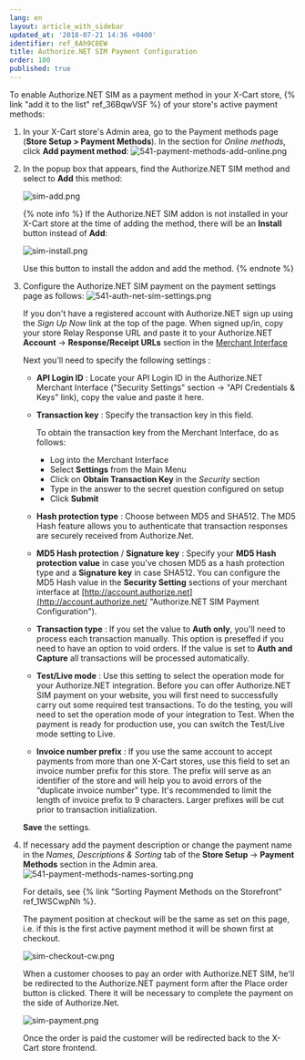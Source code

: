 ```yaml
---
lang: en
layout: article_with_sidebar
updated_at: '2018-07-21 14:36 +0400'
identifier: ref_6Ah9C8EW
title: Authorize.NET SIM Payment Configuration
order: 100
published: true
---
```

To enable Authorize.NET SIM as a payment method in your X-Cart store, {% link "add it to the list" ref_36BqwVSF %} of your store's active payment methods:

   1. In your X-Cart store's Admin area, go to the Payment methods page (**Store Setup > Payment Methods**). In the section for _Online methods_, click **Add payment method**:
      ![541-payment-methods-add-online.png]({{site.baseurl}}/attachments/ref_6Ah9C8EW/541-payment-methods-add-online.png)

   2. In the popup box that appears, find the Authorize.NET SIM method and select to **Add** this method:
      
      ![sim-add.png]({{site.baseurl}}/attachments/ref_6Ah9C8EW/sim-add.png)

      {% note info %}
      If the Authorize.NET SIM addon is not installed in your X-Cart store at the time of adding the method, there will be an **Install** button instead of **Add**: 
        
      ![sim-install.png]({{site.baseurl}}/attachments/ref_6Ah9C8EW/sim-install.png)
        
      Use this button to install the addon and add the method.
      {% endnote %}
      
   3. Configure the Authorize.NET SIM payment on the payment settings page as follows:
      ![541-auth-net-sim-settings.png]({{site.baseurl}}/attachments/ref_6Ah9C8EW/541-auth-net-sim-settings.png)
      
      If you don't have a registered account with Authorize.NET sign up using the _Sign Up Now_ link at the top of the page. 
      When signed up/in, copy your store Relay Response URL and paste it to your Authorize.NET **Account** -> **Response/Receipt URLs** section in the [Merchant Interface](https://account.authorize.net/ "Authorize.NET SIM Payment Configuration")
      
      Next you'll need to specify the following settings :
      * **API Login ID** : Locate your API Login ID in the Authorize.NET Merchant Interface ("Security Settings" section -> "API Credentials & Keys" link), copy the value and paste it here.
      * **Transaction key** : Specify the transaction key in this field. 
        
        To obtain the transaction key from the Merchant Interface, do as follows:  
         * Log into the Merchant Interface
         * Select **Settings** from the Main Menu
         * Click on **Obtain Transaction Key** in the _Security_ section
         * Type in the answer to the secret question configured on setup
         * Click **Submit**
      
      * **Hash protection type** : Choose between MD5 and SHA512. The MD5 Hash feature allows you to authenticate that transaction responses are securely received from Authorize.Net. 
      * **MD5 Hash protection** / **Signature key** : Specify your **MD5 Hash protection value** in case you've chosen MD5 as a hash protection type and a **Signature key** in case SHA512. You can configure the MD5 Hash value in the **Security Setting** sections of your merchant interface at [http://account.authorize.net](http://account.authorize.net/ "Authorize.NET SIM Payment Configuration").
      * **Transaction type** : If you set the value to **Auth only**, you'll need to process each transaction manually. This option is preseffed if you need to have an option to void orders. If the value is set to **Auth and Capture** all transactions will be processed automatically. 
      * **Test/Live mode** : Use this setting to select the operation mode for your Authorize.NET integration. Before you can offer Authorize.NET SIM payment on your website, you will first need to successfully carry out some required test transactions. To do the testing, you will need to set the operation mode of your integration to Test. When the payment is ready for production use, you can switch the Test/Live mode setting to Live.
      * **Invoice number prefix** : If you use the same account to accept payments from more than one X-Cart stores, use this field to set an invoice number prefix for this store. The prefix will serve as an identifier of the store and will help you to avoid errors of the “duplicate invoice number” type. It's recommended to limit the length of invoice prefix to 9 characters. Larger prefixes will be cut prior to transaction initialization.
   
      **Save** the settings.
   
   4. If necessary add the payment description or change the payment name in the _Names, Descriptions & Sorting_ tab of the **Store Setup** -> **Payment Methods** section in the Admin area. 
      ![541-payment-methods-names-sorting.png]({{site.baseurl}}/attachments/ref_6Ah9C8EW/541-payment-methods-names-sorting.png)
      
      For details, see {% link "Sorting Payment Methods on the Storefront" ref_1WSCwpNh %}.
      
      The payment position at checkout will be the same as set on this page, i.e. if this is the first active payment method it will be shown first at checkout.
      
      ![sim-checkout-cw.png]({{site.baseurl}}/attachments/ref_6Ah9C8EW/sim-checkout-cw.png)
      
      When a customer chooses to pay an order with Authorize.NET SIM, he'll be redirected to the Authorize.NET payment form after the Place order button is clicked. There it will be necessary to complete the payment on the side of Authorize.Net. 
      
      ![sim-payment.png]({{site.baseurl}}/attachments/ref_6Ah9C8EW/sim-payment.png)
      
      Once the order is paid the customer will be redirected back to the X-Cart store frontend.
